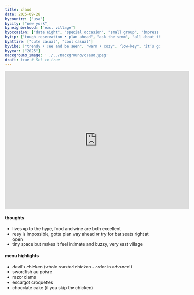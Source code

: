 ```yaml
---
title: claud
date: 2025-09-28
bycountry: ["usa"]
bycity: ["new york"]
byneighborhood: ["east village"]
byoccasion: ["date night", "special occasion", "small group", "impress visitors"]
bytip: ["tough reservation • plan ahead", "ask the somm", "all about the apps", "don't skip dessert"]
byattire: ["cute casual", "cool casual"]
byvibe: ["trendy • see and be seen", "warm • cozy", "low-key", "it’s giving romance", "close quarters", "european"]
byyear: ["2025"]
background_image: '../../background/claud.jpeg'
draft: true # Set to true
---
```


<iframe src="https://www.google.com/maps/embed?pb=!1m18!1m12!1m3!1d2970.746197318896!2d12.438303576607044!3d41.876806765494386!2m3!1f0!2f0!3f0!3m2!1i1024!2i768!4f13.1!3m3!1m2!1s0x132f6000e1174c47%3A0xd916d9ea0fce67dc!2sTrattoria%20Da%20Cesare%20al%20Casaletto!5e0!3m2!1sen!2sus!4v1702065230408!5m2!1sen!2sus2" width="600" height="450" style="border:0;" allowfullscreen="" loading="lazy" referrerpolicy="no-referrer-when-downgrade"></iframe>

#### thoughts
* lives up to the hype, food and wine are both excellent
* resy is impossible, gotta plan way ahead or try for bar seats right at open
* tiny space but makes it feel intimate and buzzy, very east village

#### menu highlights
* devil's chicken (whole roasted chicken - order in advance!)
* swordfish au poivre
* razor clams
* escargot croquettes
* chocolate cake (if you skip the chicken)